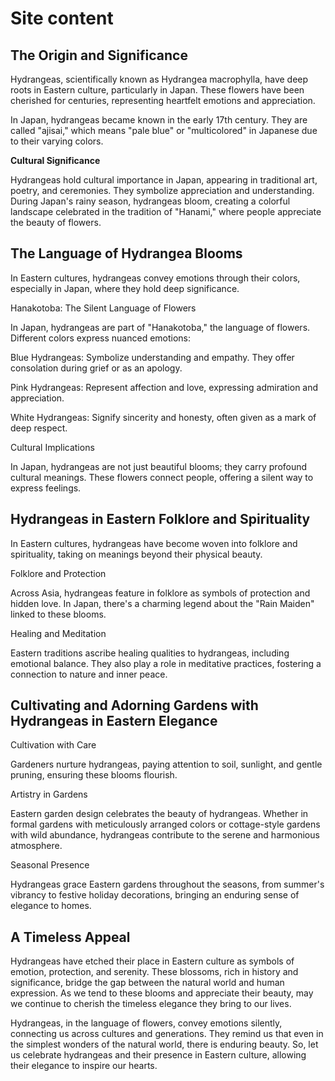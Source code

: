 # Site content

## The Origin and Significance

Hydrangeas, scientifically known as Hydrangea macrophylla, have deep roots in Eastern culture, particularly in Japan. These flowers have been cherished for centuries, representing heartfelt emotions and appreciation.

In Japan, hydrangeas became known in the early 17th century. They are called "ajisai," which means "pale blue" or "multicolored" in Japanese due to their varying colors.

**Cultural Significance**

Hydrangeas hold cultural importance in Japan, appearing in traditional art, poetry, and ceremonies. They symbolize appreciation and understanding. During Japan's rainy season, hydrangeas bloom, creating a colorful landscape celebrated in the tradition of "Hanami," where people appreciate the beauty of flowers.

## The Language of Hydrangea Blooms

In Eastern cultures, hydrangeas convey emotions through their colors, especially in Japan, where they hold deep significance.

Hanakotoba: The Silent Language of Flowers

In Japan, hydrangeas are part of "Hanakotoba," the language of flowers. Different colors express nuanced emotions:

Blue Hydrangeas: Symbolize understanding and empathy. They offer consolation during grief or as an apology.

Pink Hydrangeas: Represent affection and love, expressing admiration and appreciation.

White Hydrangeas: Signify sincerity and honesty, often given as a mark of deep respect.

Cultural Implications

In Japan, hydrangeas are not just beautiful blooms; they carry profound cultural meanings. These flowers connect people, offering a silent way to express feelings.

## Hydrangeas in Eastern Folklore and Spirituality

In Eastern cultures, hydrangeas have become woven into folklore and spirituality, taking on meanings beyond their physical beauty.

Folklore and Protection

Across Asia, hydrangeas feature in folklore as symbols of protection and hidden love. In Japan, there's a charming legend about the "Rain Maiden" linked to these blooms.

Healing and Meditation

Eastern traditions ascribe healing qualities to hydrangeas, including emotional balance. They also play a role in meditative practices, fostering a connection to nature and inner peace.

## Cultivating and Adorning Gardens with Hydrangeas in Eastern Elegance

Cultivation with Care

Gardeners nurture hydrangeas, paying attention to soil, sunlight, and gentle pruning, ensuring these blooms flourish.

Artistry in Gardens

Eastern garden design celebrates the beauty of hydrangeas. Whether in formal gardens with meticulously arranged colors or cottage-style gardens with wild abundance, hydrangeas contribute to the serene and harmonious atmosphere.

Seasonal Presence

Hydrangeas grace Eastern gardens throughout the seasons, from summer's vibrancy to festive holiday decorations, bringing an enduring sense of elegance to homes.

## A Timeless Appeal

Hydrangeas have etched their place in Eastern culture as symbols of emotion, protection, and serenity. These blossoms, rich in history and significance, bridge the gap between the natural world and human expression. As we tend to these blooms and appreciate their beauty, may we continue to cherish the timeless elegance they bring to our lives.

Hydrangeas, in the language of flowers, convey emotions silently, connecting us across cultures and generations. They remind us that even in the simplest wonders of the natural world, there is enduring beauty. So, let us celebrate hydrangeas and their presence in Eastern culture, allowing their elegance to inspire our hearts.
